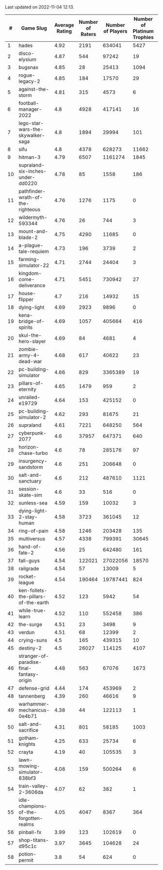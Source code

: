 Last updated on 2022-11-04 12:13.


|#|Game Slug|Average Rating|Number of Raters|Number of Players|Number of Platinum Trophies|Max Rarity (%)|
|---|---|---|---|---|---|---|
|1|hades|4.92|2191|634041|5427|89|
|2|disco-elysium|4.87|544|97242|19|28|
|3|bugsnax|4.85|28|25413|1094|97|
|4|rogue-legacy-2|4.85|184|17570|29|0.2|
|5|against-the-storm|4.81|315|4573|6|9|
|6|football-manager-2022|4.8|4928|417141|16|49|
|7|lego-star-wars-the-skywalker-saga|4.8|1894|29994|101|98|
|8|sifu|4.8|4378|628273|11662|96|
|9|hitman-3|4.79|6507|1161274|1845|48|
|10|supraland-six-inches-under-dd0220|4.78|85|1558|186|99|
|11|pathfinder-wrath-of-the-righteous|4.76|1276|1175|0|0.2|
|12|wildermyth-593344|4.76|26|744|3|90|
|13|mount-and-blade-2|4.75|4290|11685|0|25|
|14|a-plague-tale-requiem|4.73|196|3739|2|92|
|15|farming-simulator-22|4.71|2744|24404|3|81|
|16|kingdom-come-deliverance|4.71|5451|730942|27|30|
|17|house-flipper|4.7|216|14932|15|93|
|18|dying-light|4.69|2923|9896|0|96|
|19|kena-bridge-of-spirits|4.69|1057|405664|416|94|
|20|skul-the-hero-slayer|4.69|84|4681|4|96|
|21|zombie-army-4-dead-war|4.68|617|40622|23|66|
|22|pc-building-simulator|4.66|829|3365389|19|48|
|23|pillars-of-eternity|4.65|1479|959|2|79|
|24|unrailed-e19729|4.64|153|425152|0|0.9|
|25|pc-building-simulator-2|4.62|293|81675|21|75|
|26|supraland|4.61|7221|648250|564|99|
|27|cyberpunk-2077|4.6|37957|647371|640|61|
|28|horizon-chase-turbo|4.6|78|285176|97|83|
|29|insurgency-sandstorm|4.6|251|206648|0|7|
|30|salt-and-sanctuary|4.6|212|487610|1121|83|
|31|session-skate-sim|4.6|33|516|0|21|
|32|sunless-sea|4.59|159|10032|3|37|
|33|dying-light-2-stay-human|4.58|3723|361045|12|0.6|
|34|ring-of-pain|4.58|1246|203428|135|97|
|35|multiversus|4.57|4338|799391|30645|79|
|36|hand-of-fate-2|4.56|25|642480|161|72|
|37|fall-guys|4.54|122021|27022056|18570|3|
|38|railgrade|4.54|57|13009|5|98|
|39|rocket-league|4.54|190464|19787441|824|75|
|40|ken-follets-the-pillars-of-the-earth|4.52|123|5942|54|52|
|41|while-true-learn|4.52|110|552458|386|93|
|42|the-surge|4.51|23|3498|9|94|
|43|verdun|4.51|68|12399|2|71|
|44|crying-suns|4.5|165|439315|10|65|
|45|destiny-2|4.5|26027|114125|4107|96|
|46|stranger-of-paradise-final-fantasy-origin|4.48|563|67076|1673|98|
|47|defense-grid|4.44|174|453969|2|80|
|48|tannenberg|4.39|260|46616|9|84|
|49|warhammer-mechanicus-0e4b71|4.38|44|122113|1|22|
|50|salt-and-sacrifice|4.31|801|58185|1003|91|
|51|gotham-knights|4.25|633|25734|6|34|
|52|crayta|4.19|40|105535|3|23|
|53|lawn-mowing-simulator-838bf3|4.08|159|500264|6|89|
|54|train-valley-2-3606da|4.07|62|382|1|88|
|55|idle-champions-of-the-forgotten-realms|4.05|4047|8367|364|1|
|56|pinball-fx|3.99|123|102619|0|86|
|57|shop-titans-d95c1c|3.97|3645|104628|24|98|
|58|potion-permit|3.8|54|624|0|98|

